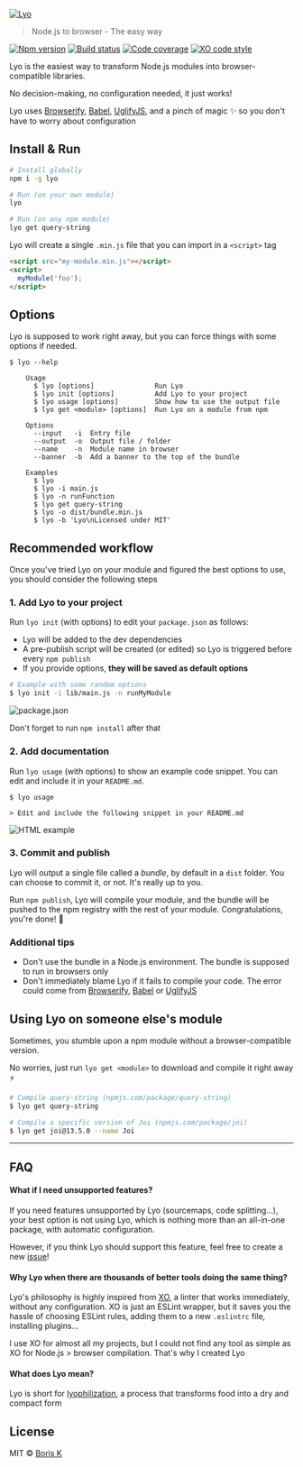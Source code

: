 [![Lyo](https://i.imgur.com/nt5bYNJ.png)](https://github.com/bokub/lyo/issues/1)

> Node.js to browser - The easy way

[![Npm version](https://runkit.io/bokub/npm-version/branches/master/lyo)](https://npmjs.com/package/lyo)
[![Build status](https://badgen.net/travis/bokub/lyo)](https://travis-ci.org/bokub/lyo)
[![Code coverage](https://badgen.net/codecov/c/github/bokub/lyo)](https://codecov.io/gh/bokub/lyo)
[![XO code style](https://badgen.net/badge/code%20style/XO/5ed9c7)](https://github.com/xojs/xo)

Lyo is the easiest way to transform Node.js modules into browser-compatible libraries.

No decision-making, no configuration needed, it just works!

Lyo uses [Browserify][browserify], [Babel][babel], [UglifyJS][uglify], and a pinch of magic ✨ so you don't have to
worry about configuration

## Install & Run

```sh
# Install globally
npm i -g lyo

# Run (on your own module)
lyo

# Run (on any npm module)
lyo get query-string
```

Lyo will create a single `.min.js` file that you can import in a `<script>` tag

```html
<script src="my-module.min.js"></script>
<script>
  myModule('foo');
</script>
```

## Options

Lyo is supposed to work right away, but you can force things with some options if needed.

```
$ lyo --help

    Usage
      $ lyo [options]               Run Lyo
      $ lyo init [options]          Add Lyo to your project
      $ lyo usage [options]         Show how to use the output file
      $ lyo get <module> [options]  Run Lyo on a module from npm

    Options
      --input   -i  Entry file
      --output  -o  Output file / folder
      --name    -n  Module name in browser
      --banner  -b  Add a banner to the top of the bundle

    Examples
      $ lyo
      $ lyo -i main.js
      $ lyo -n runFunction
      $ lyo get query-string
      $ lyo -o dist/bundle.min.js
      $ lyo -b 'Lyo\nLicensed under MIT'
```


## Recommended workflow

Once you've tried Lyo on your module and figured the best options to use, you should consider the following steps

### 1. Add Lyo to your project

Run `lyo init` (with options) to edit your `package.json` as follows:

- Lyo will be added to the dev dependencies
- A pre-publish script will be created (or edited) so Lyo is triggered before every `npm publish`
- If you provide options, **they will be saved as default options**

```sh
# Example with some random options
$ lyo init -i lib/main.js -n runMyModule
```
![package.json](https://i.imgur.com/yxBGqne.png)

Don't forget to run `npm install` after that

### 2. Add documentation

Run `lyo usage` (with options) to show an example code snippet. You can edit and include it in your `README.md`.

```
$ lyo usage

> Edit and include the following snippet in your README.md
```
![HTML example](https://i.imgur.com/xryNOT5.png)


### 3. Commit and publish

Lyo will output a single file called a _bundle_, by default in a `dist` folder. You can choose to commit it, or not.
It's really up to you.

Run `npm publish`, Lyo will compile your module, and the bundle will be pushed to the npm registry with the rest of your module.
Congratulations, you're done! 💪

### Additional tips

- Don't use the bundle in a Node.js environment. The bundle is supposed to run in browsers only
- Don't immediately blame Lyo if it fails to compile your code. The error could come from [Browserify][browserify],
 [Babel][babel] or [UglifyJS][uglify]


## Using Lyo on someone else's module

Sometimes, you stumble upon a npm module without a browser-compatible version.

No worries, just run `lyo get <module>` to download and compile it right away ⚡

```sh
# Compile query-string (npmjs.com/package/query-string)
$ lyo get query-string

# Compile a specific version of Joi (npmjs.com/package/joi)
$ lyo get joi@13.5.0 --name Joi
```

_____

## FAQ

#### What if I need unsupported features?

If you need features unsupported by Lyo (sourcemaps, code splitting...), your best option is not using Lyo, which is
nothing more than an all-in-one package, with automatic configuration.

However, if you think Lyo should support this feature, feel free to create a new
[issue](https://github.com/bokub/lyo/issues)!

#### Why Lyo when there are thousands of better tools doing the same thing?

Lyo's philosophy is highly inspired from [XO](https://github.com/xojs/xo), a linter that works immediately, without any
configuration. XO is just an ESLint wrapper, but it saves you the hassle of choosing ESLint rules, adding them to a
new `.eslintrc` file, installing plugins...

I use XO for almost all my projects, but I could not find any tool as simple as XO for Node.js > browser compilation.
That's why I created Lyo
 
#### What does Lyo mean?

Lyo is short for [lyophilization](https://en.wiktionary.org/wiki/lyophilization), a process that transforms food
into a dry and compact form


## License

MIT © [Boris K](https://github.com/bokub)

[browserify]: https://github.com/browserify/browserify
[babel]: https://github.com/babel/babel
[uglify]: https://github.com/mishoo/UglifyJS2

